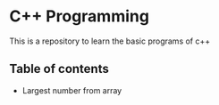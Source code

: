 # C++ Programming

This is a repository to learn the basic programs of c++


## Table of contents

- Largest number from array
